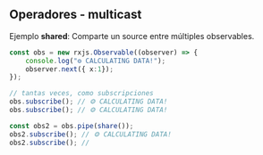 ## Operadores - multicast

Ejemplo **shared**: Comparte un source entre múltiples observables.

```typescript
const obs = new rxjs.Observable((observer) => {
    console.log("⚙ CALCULATING DATA!");
    observer.next({ x:1});
});

// tantas veces, como subscripciones
obs.subscribe(); // ⚙ CALCULATING DATA!
obs.subscribe(); // ⚙ CALCULATING DATA!

const obs2 = obs.pipe(share());
obs2.subscribe(); // ⚙ CALCULATING DATA!
obs2.subscribe(); //

```
